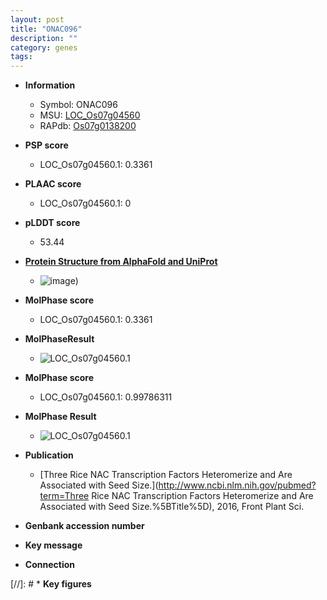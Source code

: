 ```yaml
---
layout: post
title: "ONAC096"
description: ""
category: genes
tags: 
---
```


* **Information**  
    + Symbol: ONAC096  
    + MSU: [LOC_Os07g04560](http://rice.plantbiology.msu.edu/cgi-bin/ORF_infopage.cgi?orf=LOC_Os07g04560)  
    + RAPdb: [Os07g0138200](http://rapdb.dna.affrc.go.jp/viewer/gbrowse_details/irgsp1?name=Os07g0138200)  

* **PSP score**  
    + LOC_Os07g04560.1: 0.3361 

* **PLAAC score**  
    + LOC_Os07g04560.1: 0 

* **pLDDT score**
    + 53.44

* **[Protein Structure from AlphaFold and UniProt](https://www.uniprot.org/uniprotkb/A0A0P0X2E5/entry#structure)**
    + ![image](https://ricepsp.github.io/images/A/AF-A0A0P0X2E5-F1.png))

* **MolPhase score**
    + LOC_Os07g04560.1: 0.3361

* **MolPhaseResult**
    + ![LOC_Os07g04560.1](https://ricepsp.github.io/pictures/LOC_Os07g/LOC_Os07g04560.1.png)

* **MolPhase score**
    + LOC_Os07g04560.1: 0.99786311

* **MolPhase Result**
    + ![LOC_Os07g04560.1](https://304243504.github.io/Pictures/LOC_Os07g/LOC_Os07g04560.1.png)

* **Publication**  
    + [Three Rice NAC Transcription Factors Heteromerize and Are Associated with Seed Size.](http://www.ncbi.nlm.nih.gov/pubmed?term=Three Rice NAC Transcription Factors Heteromerize and Are Associated with Seed Size.%5BTitle%5D), 2016, Front Plant Sci.

* **Genbank accession number**  

* **Key message**  

* **Connection**  

[//]: # * **Key figures**  


